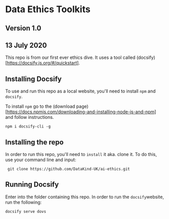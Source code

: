 # Data Ethics Toolkits

## Version 1.0

## 13 July 2020

This repo is from our first ever ethics dive. It uses a tool called (docsify)[https://docsify.js.org/#/quickstart].

## Installing Docsify

To use and run this repo as a local website, you'll need to install `npm` and `docsify`.

To install `npm` go to the (download page) [https://docs.npmjs.com/downloading-and-installing-node-js-and-npm] and follow instructions.

`npm i docsify-cli -g`

## Installing the repo

In order to run this repo, you'll need to `install` it aka. clone it. To do this, use your command line and input:

` git clone https://github.com/DataKind-UK/ai-ethics.git`

## Running Docsify

Enter into the folder containing this repo. In order to run the `docsify`website, run the following:

`docsify serve dovs`
